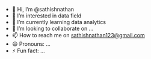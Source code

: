 - 👋 Hi, I’m @sathishnathan
- 👀 I’m interested in data field
- 🌱 I’m currently learning data analytics
- 💞️ I’m looking to collaborate on ...
- 📫 How to reach me on sathishnathan123@gmail.com
- 😄 Pronouns: ...
- ⚡ Fun fact: ...

<!---
sathishnathan/sathishnathan is a ✨ special ✨ repository because its `README.md` (this file) appears on your GitHub profile.
You can click the Preview link to take a look at your changes.
--->
